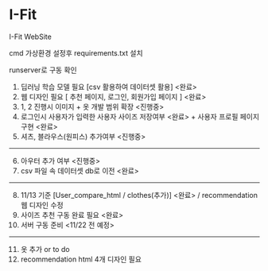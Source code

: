 # I-Fit
I-Fit WebSite

cmd 가상환경 설정후 requirements.txt 설치

runserver로 구동 확인

1. 딥러닝 학습 모델 필요 [csv 활용하여 데이터셋 활용] <완료>
2. 웹 디자인 필요 [ 추천 페이지, 로그인, 회원가입 페이지 ] <완료>
3. 1, 2 진행시 이미지 + 옷 개발 범위 확장 <진행중>
4. 로그인시 사용자가 입력한 사용자 사이즈 저장여부 <완료> + 사용자 프로필 페이지 구현 <완료>
5. 셔츠, 블라우스(원피스) 추가여부 <진행중>
-----------------------------------------
6. 아우터 추가 여부 <진행중>
7. csv 파일 속 데이터셋 db로 이전 <완료>
-----------------------------------------
8. 11/13 기준 [User_compare_html / clothes(추가)] <완료> / recommendation 웹 디자인 수정
9. 사이즈 추천 구동 완료 필요 <완료>
10. 서버 구동 준비 <11/22 전 예정>
-----------------------------------------
11. 옷 추가 or to do
12. recommendation html 4개 디자인 필요
